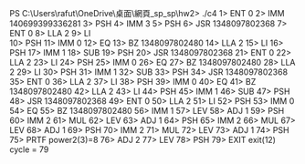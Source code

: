 PS C:\Users\rafut\OneDrive\桌面\網頁\_sp\_sp\hw2> ./c4
1> ENT  0
2> IMM  140699399336281
3> PSH 
4> IMM  3
5> PSH 
6> JSR  1348097802368
7> ENT  0
8> LLA  2
9> LI  
10> PSH
11> IMM  0
12> EQ
13> BZ   1348097802480
14> LLA  2
15> LI
16> PSH
17> IMM  1
18> SUB
19> PSH
20> JSR  1348097802368
21> ENT  0
22> LLA  2
23> LI
24> PSH
25> IMM  0
26> EQ
27> BZ   1348097802480
28> LLA  2
29> LI
30> PSH
31> IMM  1
32> SUB
33> PSH
34> JSR  1348097802368
35> ENT  0
36> LLA  2
37> LI
38> PSH
39> IMM  0
40> EQ
41> BZ   1348097802480
42> LLA  2
43> LI
44> PSH
45> IMM  1
46> SUB
47> PSH
48> JSR  1348097802368
49> ENT  0
50> LLA  2
51> LI
52> PSH
53> IMM  0
54> EQ
55> BZ   1348097802480
56> IMM  1
57> LEV
58> ADJ  1
59> PSH
60> IMM  2
61> MUL
62> LEV
63> ADJ  1
64> PSH
65> IMM  2
66> MUL
67> LEV
68> ADJ  1
69> PSH
70> IMM  2
71> MUL
72> LEV
73> ADJ  1
74> PSH
75> PRTF
power2(3)=8
76> ADJ  2
77> LEV
78> PSH
79> EXIT
exit(12) cycle = 79
